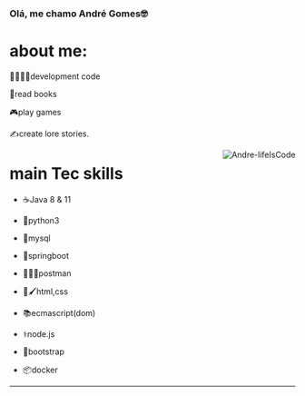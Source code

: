 ### Olá, me chamo André Gomes🤓
# about me:
<p>🫶🏻👨‍💻development code</p>
<p>📖read books </p>
<p>🎮play games </p>
<p>✍️create lore stories. </p>
</div>
  <img align="right" alt="Andre-lifeIsCode" src="https://c.tenor.com/Lzr7afFB7xUAAAAM/microsoft-hackathon-hackathon.gif">

# main Tec skills

 *  <p>☕Java 8 & 11</p>
 *  <p>🐍python3</p>
 *  <p>💾mysql</p>
 *  <p>🍃springboot</p>
 *  <p>🕺👨‍🚀postman</p>
 *  <p>📃🖌️html,css</p>
 *  <p>📚ecmascript(dom)</p>
 *  <p>⚕️node.js</p>
 *  <p>🎨bootstrap</p>
 *  <p>📦docker</p>
   














<hr>

 <div>
  <a href="https://github.com/Andre-gomes-dev">
 

</div>
 














